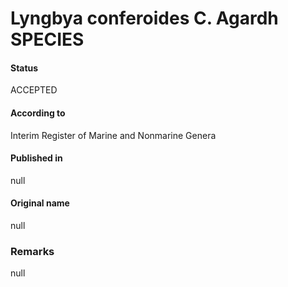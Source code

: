 # Lyngbya conferoides C. Agardh SPECIES

#### Status
ACCEPTED

#### According to
Interim Register of Marine and Nonmarine Genera

#### Published in
null

#### Original name
null

### Remarks
null